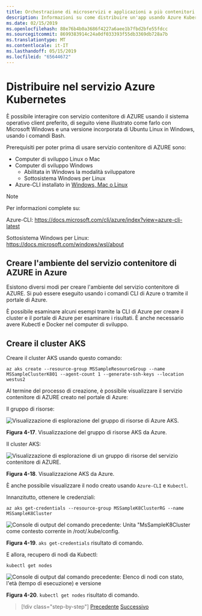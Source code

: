 ```yaml
---
title: Orchestrazione di microservizi e applicazioni a più contenitori per la scalabilità e la disponibilità elevate
description: Informazioni su come distribuire un'app usando Azure Kubernetes Service.
ms.date: 02/15/2019
ms.openlocfilehash: 88e76b4b0a3686f4227a6aee1b7fbd2bfe55fdcc
ms.sourcegitcommit: 8699383914c24a0df033393f55db3369db728a7b
ms.translationtype: MT
ms.contentlocale: it-IT
ms.lasthandoff: 05/15/2019
ms.locfileid: "65644672"
---
```

# <a name="deploy-to-azure-kubernetes-service-aks"></a>Distribuire nel servizio Azure Kubernetes

È possibile interagire con servizio contenitore di AZURE usando il sistema operativo client preferito, di seguito viene illustrato come farlo con Microsoft Windows e una versione incorporata di Ubuntu Linux in Windows, usando i comandi Bash.

Prerequisiti per poter prima di usare servizio contenitore di AZURE sono:

- Computer di sviluppo Linux o Mac
- Computer di sviluppo Windows
  - Abilitata in Windows la modalità sviluppatore
  - Sottosistema Windows per Linux
- Azure-CLI installato in [Windows, Mac o Linux](https://docs.microsoft.com/cli/azure/install-azure-cli?view=azure-cli-latest)

> [!NOTE]
> Per informazioni complete su:
>
> Azure-CLI: <https://docs.microsoft.com/cli/azure/index?view=azure-cli-latest>
>
> Sottosistema Windows per Linux: <https://docs.microsoft.com/windows/wsl/about>

## <a name="create-the-aks-environment-in-azure"></a>Creare l'ambiente del servizio contenitore di AZURE in Azure

Esistono diversi modi per creare l'ambiente del servizio contenitore di AZURE. Si può essere eseguito usando i comandi CLI di Azure o tramite il portale di Azure.

È possibile esaminare alcuni esempi tramite la CLI di Azure per creare il cluster e il portale di Azure per esaminare i risultati. È anche necessario avere Kubectl e Docker nel computer di sviluppo.  

## <a name="create-the-aks-cluster"></a>Creare il cluster AKS

Creare il cluster AKS usando questo comando:

```console
az aks create --resource-group MSSampleResourceGroup --name MSSampleClusterK801 --agent-count 1 --generate-ssh-keys --location westus2
```

Al termine del processo di creazione, è possibile visualizzare il servizio contenitore di AZURE creato nel portale di Azure:

Il gruppo di risorse:

![Visualizzazione di esplorazione del gruppo di risorse di Azure AKS.](media/aks-resource-group-view.png)

**Figura 4-17**. Visualizzazione del gruppo di risorse AKS da Azure.

Il cluster AKS:

![Visualizzazione di esplorazione di un gruppo di risorse del servizio contenitore di AZURE.](media/aks-cluster-view.png)

**Figura 4-18**. Visualizzazione AKS da Azure.

È anche possibile visualizzare il nodo creato usando `Azure-CLI` e `Kubectl`.

Innanzitutto, ottenere le credenziali:

```console
az aks get-credentials --resource-group MSSampleK8ClusterRG --name MSSampleK8Cluster
```

![Console di output del comando precedente: Unita "MsSampleK8Cluster come contesto corrente in /root/.kube/config.](media/get-credentials-command-result.png)

**Figura 4-19**. `aks get-credentials` risultato di comando.

E allora, recupero di nodi da Kubectl:

```console
kubectl get nodes
```

![Console di output dal comando precedente: Elenco di nodi con stato, l'età (tempo di esecuzione) e versione](media/kubectl-get-nodes-command-result.png)

**Figura 4-20**. `kubectl get nodes` risultato di comando.

>[!div class="step-by-step"]
>[Precedente](orchestrate-high-scalability-availability.md)
>[Successivo](docker-apps-development-environment.md)
